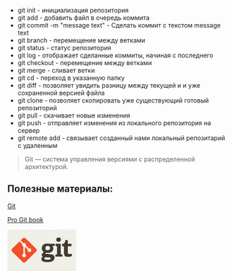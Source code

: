 * git init - инициализация репозитория
* git add - добавить файл в очередь коммита
* git commit -m "message text" - Сделать коммит с текстом message text
* git branch - перемещение между ветками
* git status - статус репозитория
* git log - отображает сделанные коммиты, начиная с последнего
* git checkout - перемещение между ветками
* git merge - сливает ветки
* git cd - переход в указанную папку
* git diff - позволяет увидить разницу между текущей и и уже сохраненной версией файла
* git clone - позволяет скопировать уже существующий готовый репозиторий
* git pull - скачивает новые изменения
* git push - отправляет изменения из локального репозитория на сервер
* git remote add - связывает созданный нами локальный репозитарий с удаленным

> Git — система управления версиями с распределенной архитектурой.

## Полезные материалы:
[Git](https://git-scm.com/)

[Pro Git book](https://git-scm.com/book/ru/v2)

![красивое](msg_git.jpg)